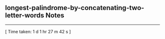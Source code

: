 <h2>longest-palindrome-by-concatenating-two-letter-words Notes</h2><hr>[ Time taken: 1 d 1 hr 27 m 42 s ]